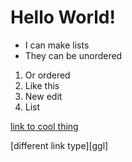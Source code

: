 # Hello World!

  * I can make lists
  * They can be unordered

 1. Or ordered
 2. Like this
 3. New edit
 4. List

[link to cool thing](google.com)

[different link type][ggl]
